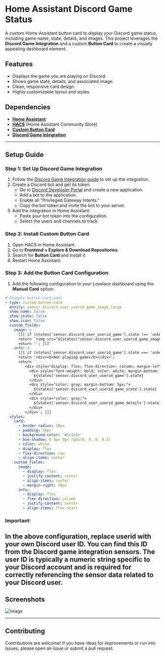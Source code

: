 # Home Assistant Discord Game Status

A custom Home Assistant button card to display your Discord game status, including game name, state, details, and images. This project leverages the **Discord Game Integration** and a custom **Button Card** to create a visually appealing dashboard element.

## Features
- Displays the game you are playing on Discord.
- Shows game state, details, and associated image.
- Clean, responsive card design.
- Highly customizable layout and styles.

## Dependencies
- **[Home Assistant](https://www.home-assistant.io/)**
- **[HACS](https://hacs.xyz/)** (Home Assistant Community Store)
- **[Custom Button Card](https://github.com/custom-cards/button-card)**
- **[Discord Game Integration](https://github.com/LordBoos/discord_game)**

---

## Setup Guide

### Step 1: Set Up Discord Game Integration
1. Follow the [Discord Game Integration guide](https://github.com/LordBoos/discord_game) to set up the integration.
2. Create a Discord bot and get its token:
   - Go to [Discord Developer Portal](https://discordapp.com/developers/applications/) and create a new application.
   - Add a bot to the application.
   - Enable all "Privileged Gateway Intents."
   - Copy the bot token and invite the bot to your server.
3. Add the integration in Home Assistant:
   - Paste your bot token into the configuration.
   - Select the users and channels to track.

### Step 2: Install Custom Button Card
1. Open HACS in Home Assistant.
2. Go to **Frontend > Explore & Download Repositories**.
3. Search for **Button Card** and install it.
4. Restart Home Assistant.

### Step 3: Add the Button Card Configuration

1. Add the following configuration to your Lovelace dashboard using the **Manual Card** option:

```yaml
# Example button-card.yaml
- type: custom:button-card
  entity: sensor.discord_user_userid_game_image_large
  show_name: false
  show_state: false
  show_icon: false
  custom_fields:
    image: >
      [[[ if (states['sensor.discord_user_userid_game'].state !== 'unknown') 
      return `<img src="${states["sensor.discord_user_userid_game_image_large"].attributes.entity_picture}" style="width: 75px; height: 75px; border-radius: 10%;">`; 
      return ''; ]]]
    info: >
      [[[ if (states['sensor.discord_user_userid_game'].state === 'unknown') 
      return '<div><b>Not playing game</b></div>'; 
      return `
         <div style="display: flex; flex-direction: column; margin-left: 10px;">
           <div style="font-weight: bold; color: white; margin-bottom: 5px;">
             ${states['sensor.discord_user_userid_game'].state}
           </div>
           <div style="color: gray; margin-bottom: 5px;">
             ${states['sensor.discord_user_userid_game_state'].state}
           </div>
           <div style="color: gray;">
             ${states['sensor.discord_user_userid_game_details'].state}
           </div>
         </div>`; ]]]
  styles:
    card:
      - border-radius: 10px
      - padding: 10px
      - background-color: '#1c1c1c'
      - box-shadow: 0 4px 8px rgba(0, 0, 0, 0.2)
      - color: white
      - display: flex
      - flex-direction: row
      - align-items: center
    custom_fields:
      image:
        - display: flex
        - justify-content: center
        - align-items: center
        - margin-right: 10px
      info:
        - display: flex
        - flex-direction: column
        - justify-content: center
        - align-items: flex-start
```
### Important: 
In the above configuration, replace userid with your own Discord user ID. You can find this ID from the Discord game integration sensors. The user ID is typically a numeric string specific to your Discord account and is required for correctly referencing the sensor data related to your Discord user.
---

## Screenshots
![image](https://github.com/user-attachments/assets/5f4765d9-1ed8-4155-83db-0dcf347b371e)

---

## Contributing
Contributions are welcome! If you have ideas for improvements or run into issues, please open an issue or submit a pull request.


